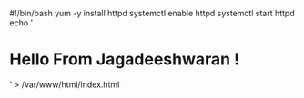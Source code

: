 #!/bin/bash
yum -y install httpd
systemctl enable httpd
systemctl start httpd
echo '<html><h1>Hello From Jagadeeshwaran !</h1></html>' > /var/www/html/index.html
